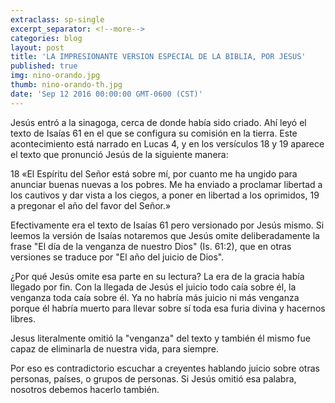 ```yaml
---
extraclass: sp-single
excerpt_separator: <!--more-->
categories: blog
layout: post
title: 'LA IMPRESIONANTE VERSION ESPECIAL DE LA BIBLIA, POR JESUS'
published: true
img: nino-orando.jpg
thumb: nino-orando-th.jpg
date: 'Sep 12 2016 00:00:00 GMT-0600 (CST)'
---
```

Jesús entró a la sinagoga, cerca de donde había sido criado. Ahí leyó el texto de Isaías 61 en el que se configura su comisión en la tierra. Este acontecimiento está narrado en Lucas 4, y en los versículos 18 y 19 aparece el texto que pronunció Jesús de la siguiente manera:

18 «El Espíritu del Señor está sobre mí,
por cuanto me ha ungido
para anunciar buenas nuevas a los pobres.
Me ha enviado a proclamar libertad a los cautivos
y dar vista a los ciegos,
a poner en libertad a los oprimidos,
19 a pregonar el año del favor del Señor.»

Efectivamente era el texto de Isaías 61 pero versionado por Jesús mismo. Si leemos la versión de Isaías notaremos que Jesús omite deliberadamente la frase "El día de la venganza de nuestro Dios" (Is. 61:2), que en otras versiones se traduce por "El año del juicio de Dios".

¿Por qué Jesús omite esa parte en su lectura? La era de la gracia había llegado por fin. Con la llegada de Jesús el juicio todo caía sobre él, la venganza toda caía sobre él. Ya no habría más juicio ni más venganza porque él habría muerto para llevar sobre sí toda esa furia divina y hacernos libres.

Jesus literalmente omitió la "venganza" del texto y también él mismo fue capaz de eliminarla de nuestra vida, para siempre.

Por eso es contradictorio escuchar a creyentes hablando juicio sobre otras personas, países, o grupos de personas. Si Jesús omitió esa palabra, nosotros debemos hacerlo también.
